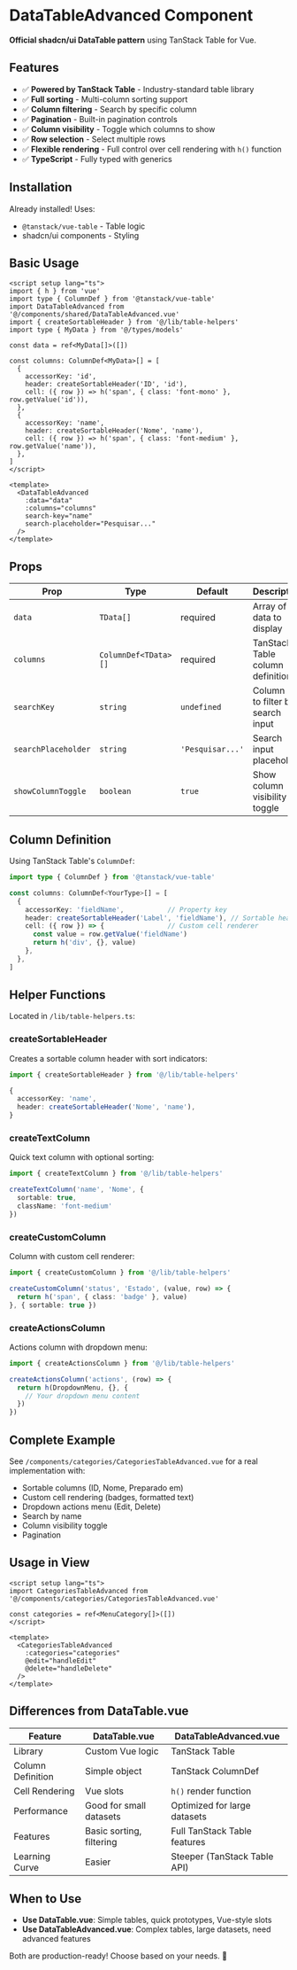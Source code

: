 # DataTableAdvanced Component

**Official shadcn/ui DataTable pattern** using TanStack Table for Vue.

## Features

- ✅ **Powered by TanStack Table** - Industry-standard table library
- ✅ **Full sorting** - Multi-column sorting support
- ✅ **Column filtering** - Search by specific column
- ✅ **Pagination** - Built-in pagination controls
- ✅ **Column visibility** - Toggle which columns to show
- ✅ **Row selection** - Select multiple rows
- ✅ **Flexible rendering** - Full control over cell rendering with `h()` function
- ✅ **TypeScript** - Fully typed with generics

## Installation

Already installed! Uses:
- `@tanstack/vue-table` - Table logic
- shadcn/ui components - Styling

## Basic Usage

```vue
<script setup lang="ts">
import { h } from 'vue'
import type { ColumnDef } from '@tanstack/vue-table'
import DataTableAdvanced from '@/components/shared/DataTableAdvanced.vue'
import { createSortableHeader } from '@/lib/table-helpers'
import type { MyData } from '@/types/models'

const data = ref<MyData[]>([])

const columns: ColumnDef<MyData>[] = [
  {
    accessorKey: 'id',
    header: createSortableHeader('ID', 'id'),
    cell: ({ row }) => h('span', { class: 'font-mono' }, row.getValue('id')),
  },
  {
    accessorKey: 'name',
    header: createSortableHeader('Nome', 'name'),
    cell: ({ row }) => h('span', { class: 'font-medium' }, row.getValue('name')),
  },
]
</script>

<template>
  <DataTableAdvanced
    :data="data"
    :columns="columns"
    search-key="name"
    search-placeholder="Pesquisar..."
  />
</template>
```

## Props

| Prop | Type | Default | Description |
|------|------|---------|-------------|
| `data` | `TData[]` | required | Array of data to display |
| `columns` | `ColumnDef<TData>[]` | required | TanStack Table column definitions |
| `searchKey` | `string` | `undefined` | Column key to filter by search input |
| `searchPlaceholder` | `string` | `'Pesquisar...'` | Search input placeholder |
| `showColumnToggle` | `boolean` | `true` | Show column visibility toggle |

## Column Definition

Using TanStack Table's `ColumnDef`:

```typescript
import type { ColumnDef } from '@tanstack/vue-table'

const columns: ColumnDef<YourType>[] = [
  {
    accessorKey: 'fieldName',           // Property key
    header: createSortableHeader('Label', 'fieldName'), // Sortable header
    cell: ({ row }) => {                // Custom cell renderer
      const value = row.getValue('fieldName')
      return h('div', {}, value)
    },
  },
]
```

## Helper Functions

Located in `/lib/table-helpers.ts`:

### createSortableHeader

Creates a sortable column header with sort indicators:

```typescript
import { createSortableHeader } from '@/lib/table-helpers'

{
  accessorKey: 'name',
  header: createSortableHeader('Nome', 'name'),
}
```

### createTextColumn

Quick text column with optional sorting:

```typescript
import { createTextColumn } from '@/lib/table-helpers'

createTextColumn('name', 'Nome', {
  sortable: true,
  className: 'font-medium'
})
```

### createCustomColumn

Column with custom cell renderer:

```typescript
import { createCustomColumn } from '@/lib/table-helpers'

createCustomColumn('status', 'Estado', (value, row) => {
  return h('span', { class: 'badge' }, value)
}, { sortable: true })
```

### createActionsColumn

Actions column with dropdown menu:

```typescript
import { createActionsColumn } from '@/lib/table-helpers'

createActionsColumn('actions', (row) => {
  return h(DropdownMenu, {}, {
    // Your dropdown menu content
  })
})
```

## Complete Example

See `/components/categories/CategoriesTableAdvanced.vue` for a real implementation with:
- Sortable columns (ID, Nome, Preparado em)
- Custom cell rendering (badges, formatted text)
- Dropdown actions menu (Edit, Delete)
- Search by name
- Column visibility toggle
- Pagination

## Usage in View

```vue
<script setup lang="ts">
import CategoriesTableAdvanced from '@/components/categories/CategoriesTableAdvanced.vue'

const categories = ref<MenuCategory[]>([])
</script>

<template>
  <CategoriesTableAdvanced
    :categories="categories"
    @edit="handleEdit"
    @delete="handleDelete"
  />
</template>
```

## Differences from DataTable.vue

| Feature | DataTable.vue | DataTableAdvanced.vue |
|---------|---------------|----------------------|
| Library | Custom Vue logic | TanStack Table |
| Column Definition | Simple object | TanStack ColumnDef |
| Cell Rendering | Vue slots | `h()` render function |
| Performance | Good for small datasets | Optimized for large datasets |
| Features | Basic sorting, filtering | Full TanStack Table features |
| Learning Curve | Easier | Steeper (TanStack Table API) |

## When to Use

- **Use DataTable.vue**: Simple tables, quick prototypes, Vue-style slots
- **Use DataTableAdvanced.vue**: Complex tables, large datasets, need advanced features

Both are production-ready! Choose based on your needs. 🚀
